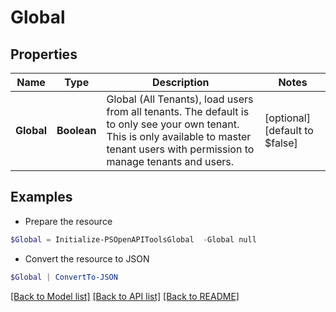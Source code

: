 # Global
## Properties

Name | Type | Description | Notes
------------ | ------------- | ------------- | -------------
**Global** | **Boolean** | Global (All Tenants), load users from all tenants. The default is to only see your own tenant. This is only available to master tenant users with permission to manage tenants and users. | [optional] [default to $false]

## Examples

- Prepare the resource
```powershell
$Global = Initialize-PSOpenAPIToolsGlobal  -Global null
```

- Convert the resource to JSON
```powershell
$Global | ConvertTo-JSON
```

[[Back to Model list]](../README.md#documentation-for-models) [[Back to API list]](../README.md#documentation-for-api-endpoints) [[Back to README]](../README.md)

